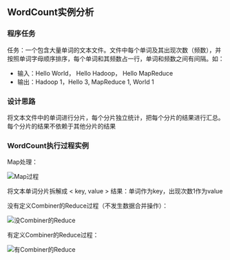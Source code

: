 ## WordCount实例分析

### 程序任务
任务：一个包含大量单词的文本文件。文件中每个单词及其出现次数（频数），并按照单词字母顺序排序，每个单词和其频数占一行，单词和频数之间有间隔。如：

- 输入：Hello World， Hello Hadoop， Hello MapReduce
- 输出：Hadoop 1，Hello 3, MapReduce 1, World 1

### 设计思路

将文本文件中的单词进行分片，每个分片独立统计，把每个分片的结果进行汇总。每个分片的结果不依赖于其他分片的结果


### WordCount执行过程实例

Map处理：

![Map过程]()

将文本单词分片拆解成 < key, value > 结果：单词作为key，出现次数1作为value

没有定义Combiner的Reduce过程（不发生数据合并操作）：

![没Combiner的Reduce]()

有定义Combiner的Reduce过程：

![有Combiner的Reduce]()


